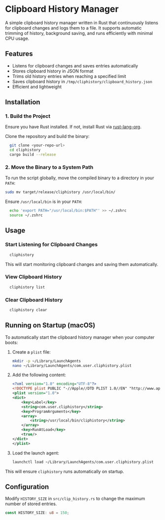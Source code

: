 # Clipboard History Manager

A simple clipboard history manager written in Rust that continuously listens for clipboard changes and logs them to a file. It supports automatic trimming of history, background saving, and runs efficiently with minimal CPU usage.

## Features

- Listens for clipboard changes and saves entries automatically
- Stores clipboard history in JSON format
- Trims old history entries when reaching a specified limit
- Saves clipboard history in `/tmp/cliphistory/clipboard_history.json`
- Efficient and lightweight

## Installation

### 1. Build the Project

Ensure you have Rust installed. If not, install Rust via [rust-lang-org](https://www.rust-lang.org/).

Clone the repository and build the binary:

```sh
  git clone <your-repo-url>
  cd cliphistory
  cargo build --release
```

### 2. Move the Binary to a System Path

To run the script globally, move the compiled binary to a directory in your `PATH`:

```sh
sudo mv target/release/cliphistory /usr/local/bin/
```

Ensure `/usr/local/bin` is in your `PATH`:

```sh
  echo 'export PATH="/usr/local/bin:$PATH"' >> ~/.zshrc
  source ~/.zshrc
```

## Usage

### Start Listening for Clipboard Changes

```sh
  cliphistory
```

This will start monitoring clipboard changes and saving them automatically.

### View Clipboard History

```sh
  cliphistory list
```

### Clear Clipboard History

```sh
  cliphistory clear
```

## Running on Startup (macOS)

To automatically start the clipboard history manager when your computer boots:

1. Create a `plist` file:

   ```sh
   mkdir -p ~/Library/LaunchAgents
   nano ~/Library/LaunchAgents/com.user.cliphistory.plist
   ```

2. Add the following content:

   ```xml
   <?xml version="1.0" encoding="UTF-8"?>
   <!DOCTYPE plist PUBLIC "-//Apple//DTD PLIST 1.0//EN" "http://www.apple.com/DTDs/PropertyList-1.0.dtd">
   <plist version="1.0">
   <dict>
       <key>Label</key>
       <string>com.user.cliphistory</string>
       <key>ProgramArguments</key>
       <array>
           <string>/usr/local/bin/cliphistory</string>
       </array>
       <key>RunAtLoad</key>
       <true/>
   </dict>
   </plist>
   ```

3. Load the launch agent:

   ```sh
   launchctl load ~/Library/LaunchAgents/com.user.cliphistory.plist
   ```

This will ensure `cliphistory` runs automatically on startup.

## Configuration

Modify `HISTORY_SIZE` in `src/clip_history.rs` to change the maximum number of stored entries.

```rust
const HISTORY_SIZE: u8 = 150;
```

